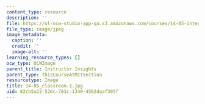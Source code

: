 ```yaml
---
content_type: resource
description: ''
file: https://ol-ocw-studio-app-qa.s3.amazonaws.com/courses/14-05-intermediate-macroeconomics-spring-2013/82cb5a22526c783c13404562daaf395f_14-05_classroom-1.jpg
file_type: image/jpeg
image_metadata:
  caption: ''
  credit: ''
  image-alt: ''
learning_resource_types: []
ocw_type: OCWImage
parent_title: Instructor Insights
parent_type: ThisCourseAtMITSection
resourcetype: Image
title: 14-05_classroom-1.jpg
uid: 82cb5a22-526c-783c-1340-4562daaf395f
---
```

